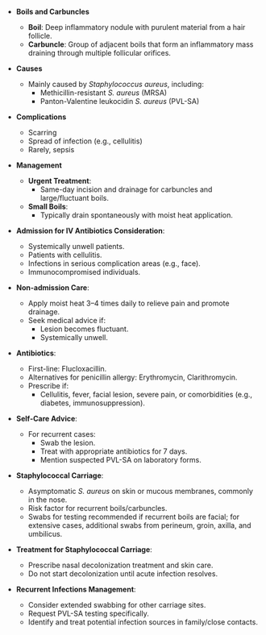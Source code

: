 - **Boils and Carbuncles**
  - **Boil**: Deep inflammatory nodule with purulent material from a hair follicle.
  - **Carbuncle**: Group of adjacent boils that form an inflammatory mass draining through multiple follicular orifices.

- **Causes**
  - Mainly caused by *Staphylococcus aureus*, including:
    - Methicillin-resistant *S. aureus* (MRSA)
    - Panton-Valentine leukocidin *S. aureus* (PVL-SA)

- **Complications**
  - Scarring
  - Spread of infection (e.g., cellulitis)
  - Rarely, sepsis

- **Management**
  - **Urgent Treatment**:
    - Same-day incision and drainage for carbuncles and large/fluctuant boils.
  - **Small Boils**:
    - Typically drain spontaneously with moist heat application.

- **Admission for IV Antibiotics Consideration**:
  - Systemically unwell patients.
  - Patients with cellulitis.
  - Infections in serious complication areas (e.g., face).
  - Immunocompromised individuals.

- **Non-admission Care**:
  - Apply moist heat 3–4 times daily to relieve pain and promote drainage.
  - Seek medical advice if:
    - Lesion becomes fluctuant.
    - Systemically unwell.

- **Antibiotics**:
  - First-line: Flucloxacillin.
  - Alternatives for penicillin allergy: Erythromycin, Clarithromycin.
  - Prescribe if:
    - Cellulitis, fever, facial lesion, severe pain, or comorbidities (e.g., diabetes, immunosuppression).

- **Self-Care Advice**:
  - For recurrent cases:
    - Swab the lesion.
    - Treat with appropriate antibiotics for 7 days.
    - Mention suspected PVL-SA on laboratory forms.

- **Staphylococcal Carriage**:
  - Asymptomatic *S. aureus* on skin or mucous membranes, commonly in the nose.
  - Risk factor for recurrent boils/carbuncles.
  - Swabs for testing recommended if recurrent boils are facial; for extensive cases, additional swabs from perineum, groin, axilla, and umbilicus.

- **Treatment for Staphylococcal Carriage**:
  - Prescribe nasal decolonization treatment and skin care.
  - Do not start decolonization until acute infection resolves.

- **Recurrent Infections Management**:
  - Consider extended swabbing for other carriage sites.
  - Request PVL-SA testing specifically.
  - Identify and treat potential infection sources in family/close contacts.